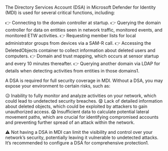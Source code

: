 The Directory Services Account (DSA) in Microsoft Defender for Identity (MDI) is used for several critical functions, including:

&#128073; Connecting to the domain controller at startup.
&#128073; Querying the domain controller for data on entities seen in network traffic, monitored events, and monitored ETW activities.
&#128073; Requesting member lists for local administrator groups from devices via a SAM-R call.
&#128073; Accessing the DeletedObjects container to collect information about deleted users and computers.
&#128073; Domain and trust mapping, which occurs at sensor startup and every 10 minutes thereafter.
&#128073; Querying another domain via LDAP for details when detecting activities from entities in those domains1.

A DSA is required for full security coverage in MDI. Without a DSA, you may expose your environment to certain risks, such as:

&#128549; Inability to fully monitor and analyze activities on your network, which could lead to undetected security breaches.
&#128551; Lack of detailed information about deleted objects, which could be exploited by attackers to gain unauthorized access.
&#128561; Insufficient data to calculate potential lateral movement paths, which are crucial for identifying compromised accounts and preventing further spread of an attack within the network.

&#9888; Not having a DSA in MDI can limit the visibility and control over your network’s security, potentially leaving it vulnerable to undetected attacks. It’s recommended to configure a DSA for comprehensive protection1.
